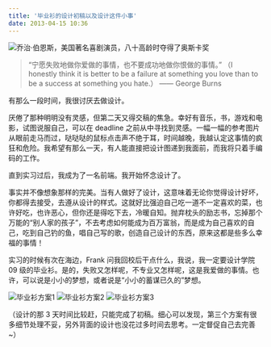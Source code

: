 ```yaml
---
title: '毕业衫的设计初稿以及设计这件小事'
date: 2013-04-15 10:36
---
```


![乔治·伯恩斯，美国著名喜剧演员，八十高龄时夺得了奥斯卡奖](/assets/blogImg/bys0.jpg)

> “宁愿失败地做你爱做的事情，也不要成功地做你恨做的事情。” （I honestly think it is better to be a failure at something you love than to be a success at something you hate.） —— George Burns

有那么一段时间，我很讨厌去做设计。

厌倦了那种明明没有灵感，但第二天又得交稿的焦急。幸好有音乐，书，游戏和电影，试图说服自己，可以在 deadline 之前从中寻找到灵感。一幅一幅的参考图片从眼前走马而过，哒哒哒的鼠标点击声不绝于耳，时间越晚，我越认定这事情的疯狂和危险。我希望有那么一天，有人能直接把设计图递到我面前，而我将只着手编码的工作。

直到实习过后，我成为了一名前端。我开始怀念设计了。

<!-- more -->

事实并不像想象那样的完美。当有人做好了设计，这意味着无论你觉得设计好坏，你都得去接受，去遵从设计的样式。这就好比强迫自己吃一道不一定喜欢的菜，也许好吃，也许恶心，但你还是得吃下去，冷暖自知。抛弃枕头的励志书，忘掉那个万能的“别人家的孩子”，不去考虑如何能成为百万富翁，而是成为自己喜欢的自己，吃到自己钓的鱼，唱自己写的歌，创造自己设计的东西，原来这都是些多么幸福的事情！

实习的时候有次在海边，Frank 问我回校后干点什么，我说，我一定要设计学院 09 级的毕业衫。是的，失败又怎样呢，不专业又怎样呢，这是我爱做的事情。也许，可以说是小小的梦想，或者说是“小小的蓄谋已久的”梦想。

![毕业衫方案1](/assets/blogImg/bys1.jpg)
![毕业衫方案2](/assets/blogImg/bys2.jpg)
![毕业衫方案3](/assets/blogImg/bys3.jpg)

（设计的那 3 天时间比较赶，只能完成了初稿。细心可以发现，第三个方案有很多细节处理不妥，另外背面的设计也没花过多时间去思考。一定督促自己去完善~）
